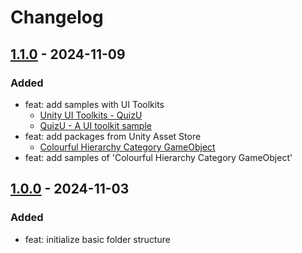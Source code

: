 # Changelog

## 

## [1.1.0] - 2024-11-09

### Added

- feat: add samples with UI Toolkits
  - [Unity UI Toolkits - QuizU](https://github.com/androchentw/unity-playground/blob/main/1-unity-basics/5-unity-ui-toolkits-QuizU.md#unity-ui-toolkits---quizu)
  - [QuizU - A UI toolkit sample](https://assetstore.unity.com/packages/essentials/tutorial-projects/quizu-a-ui-toolkit-sample-268492#description)
- feat: add packages from Unity Asset Store
  - [Colourful Hierarchy Category GameObject](https://assetstore.unity.com/packages/tools/utilities/colourful-hierarchy-category-gameobject-205934)
- feat: add samples of 'Colourful Hierarchy Category GameObject'

## [1.0.0] - 2024-11-03

### Added

- feat: initialize basic folder structure

<!-- Links -->

<!-- Versions -->
[1.1.0]: https://github.com/androchentw/UnityBaseTemplate2DURP/releases/tag/v1.1.0
[1.0.0]: https://github.com/androchentw/UnityBaseTemplate2DURP/releases/tag/v1.0.0
